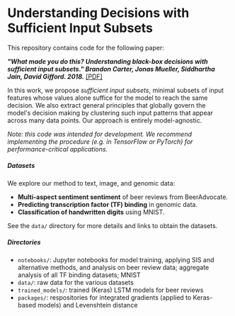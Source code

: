 # Understanding Decisions with Sufficient Input Subsets

This repository contains code for the following paper:

***"What made you do this? Understanding black-box decisions with sufficient input subsets." Brandon Carter, Jonas Mueller, Siddhartha Jain, David Gifford. 2018.***  [[PDF]]()

In this work, we propose *sufficient input subsets*, minimal subsets of input features whose values alone suffice for the model to reach the same decision.
We also extract general principles that globally govern the model's decision making by clustering such input patterns that appear across many data points.
Our approach is entirely model-agnostic.


*Note: this code was intended for development. We recommend implementing the procedure (e.g. in TensorFlow or PyTorch) for performance-critical applications.*


##### Datasets

We explore our method to text, image, and genomic data:
* **Multi-aspect sentiment sentiment** of beer reviews from BeerAdvocate. 
* **Predicting transcription factor (TF) binding** in genomic data.
* **Classification of handwritten digits** using MNIST. 

See the `data/` directory for more details and links to obtain the datasets.


##### Directories

* `notebooks/`: Jupyter notebooks for model training, applying SIS and alternative methods, and analysis on beer review data; aggregate analysis of all TF binding datasets; MNIST
* `data/`: raw data for the various datasets
* `trained_models/`: trained (Keras) LSTM models for beer reviews
* `packages/`: respositories for integrated gradients (applied to Keras-based models) and Levenshtein distance
